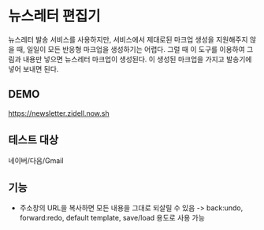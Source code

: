 # 뉴스레터 편집기

뉴스레터 발송 서비스를 사용하지만, 서비스에서 제대로된 마크업 생성을 지원해주지 않을 때, 일일이 모든 반응형 마크업을 생성하기는 어렵다. 그럴 때 이 도구를 이용하여 그림과 내용만 넣으면 뉴스레터 마크업이 생성된다. 이 생성된 마크업을 가지고 발송기에 넣어 보내면 된다.

## DEMO

https://newsletter.zidell.now.sh

## 테스트 대상

네이버/다음/Gmail

## 기능

- 주소창의 URL을 복사하면 모든 내용을 그대로 되살릴 수 있음 -> back:undo, forward:redo, default template, save/load 용도로 사용 가능

